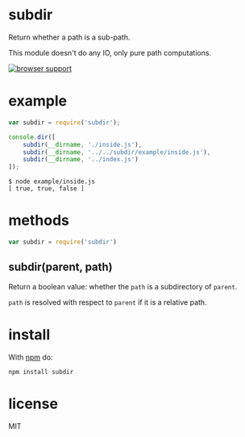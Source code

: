 # subdir

Return whether a path is a sub-path.

This module doesn't do any IO, only pure path computations.

[![browser support](http://ci.testling.com/substack/subdir.png)](http://ci.testling.com/substack/subdir)

# example

``` js
var subdir = require('subdir');

console.dir([
    subdir(__dirname, './inside.js'),
    subdir(__dirname, '../../subdir/example/inside.js'),
    subdir(__dirname, '../index.js')
]);
```

```
$ node example/inside.js
[ true, true, false ]
```

# methods

``` js
var subdir = require('subdir')
```

## subdir(parent, path)

Return a boolean value: whether the `path` is a subdirectory of `parent`.

`path` is resolved with respect to `parent` if it is a relative path.

# install

With [npm](https://npmjs.org) do:

```
npm install subdir
```

# license

MIT
